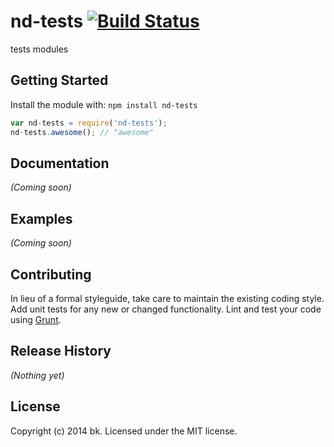 # nd-tests [![Build Status](https://secure.travis-ci.org/bkane11/nd-tests.png?branch=master)](http://travis-ci.org/bkane11/nd-tests)

tests modules

## Getting Started
Install the module with: `npm install nd-tests`

```javascript
var nd-tests = require('nd-tests');
nd-tests.awesome(); // "awesome"
```

## Documentation
_(Coming soon)_

## Examples
_(Coming soon)_

## Contributing
In lieu of a formal styleguide, take care to maintain the existing coding style. Add unit tests for any new or changed functionality. Lint and test your code using [Grunt](http://gruntjs.com/).

## Release History
_(Nothing yet)_

## License
Copyright (c) 2014 bk. Licensed under the MIT license.
